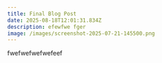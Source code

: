 ```yaml
---
title: Final Blog Post
date: 2025-08-18T12:01:31.834Z
description: efewfwe fger
image: /images/screenshot-2025-07-21-145500.png
---
```

f﻿wefwefwefwefeef